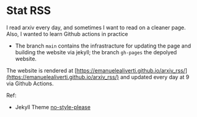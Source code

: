 # Stat RSS

I read arxiv every day, and sometimes I want to read on a cleaner page.
Also, I wanted to learn Github actions in practice

- The branch `main` contains the infrastracture for updating the page and building the website via jekyll; the branch `gh-pages` the depolyed website.

The website is rendered at [https://emanuelealiverti.github.io/arxiv_rss/](https://emanuelealiverti.github.io/arxiv_rss/) and updated every day at 9 via Github Actions.

Ref:

- Jekyll Theme [no-style-please](https://github.com/riggraz/no-style-please?tab=readme-ov-file)

